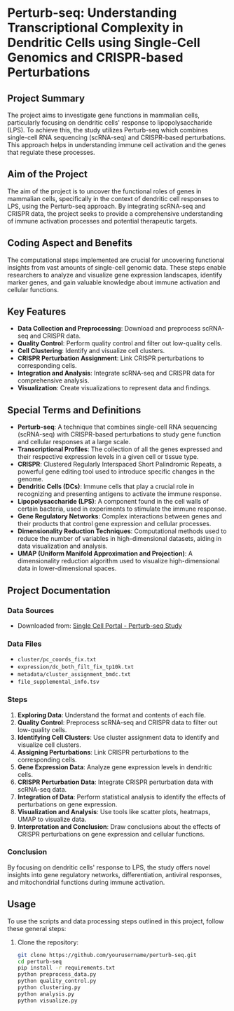 # Perturb-seq: Understanding Transcriptional Complexity in Dendritic Cells using Single-Cell Genomics and CRISPR-based Perturbations

## Project Summary
The project aims to investigate gene functions in mammalian cells, particularly focusing on dendritic cells' response to lipopolysaccharide (LPS). To achieve this, the study utilizes Perturb-seq which combines single-cell RNA sequencing (scRNA-seq) and CRISPR-based perturbations. This approach helps in understanding immune cell activation and the genes that regulate these processes.

## Aim of the Project
The aim of the project is to uncover the functional roles of genes in mammalian cells, specifically in the context of dendritic cell responses to LPS, using the Perturb-seq approach. By integrating scRNA-seq and CRISPR data, the project seeks to provide a comprehensive understanding of immune activation processes and potential therapeutic targets.

## Coding Aspect and Benefits
The computational steps implemented are crucial for uncovering functional insights from vast amounts of single-cell genomic data. These steps enable researchers to analyze and visualize gene expression landscapes, identify marker genes, and gain valuable knowledge about immune activation and cellular functions.

## Key Features
- **Data Collection and Preprocessing**: Download and preprocess scRNA-seq and CRISPR data.
- **Quality Control**: Perform quality control and filter out low-quality cells.
- **Cell Clustering**: Identify and visualize cell clusters.
- **CRISPR Perturbation Assignment**: Link CRISPR perturbations to corresponding cells.
- **Integration and Analysis**: Integrate scRNA-seq and CRISPR data for comprehensive analysis.
- **Visualization**: Create visualizations to represent data and findings.

## Special Terms and Definitions
- **Perturb-seq**: A technique that combines single-cell RNA sequencing (scRNA-seq) with CRISPR-based perturbations to study gene function and cellular responses at a large scale.
- **Transcriptional Profiles**: The collection of all the genes expressed and their respective expression levels in a given cell or tissue type.
- **CRISPR**: Clustered Regularly Interspaced Short Palindromic Repeats, a powerful gene editing tool used to introduce specific changes in the genome.
- **Dendritic Cells (DCs)**: Immune cells that play a crucial role in recognizing and presenting antigens to activate the immune response.
- **Lipopolysaccharide (LPS)**: A component found in the cell walls of certain bacteria, used in experiments to stimulate the immune response.
- **Gene Regulatory Networks**: Complex interactions between genes and their products that control gene expression and cellular processes.
- **Dimensionality Reduction Techniques**: Computational methods used to reduce the number of variables in high-dimensional datasets, aiding in data visualization and analysis.
- **UMAP (Uniform Manifold Approximation and Projection)**: A dimensionality reduction algorithm used to visualize high-dimensional data in lower-dimensional spaces.

## Project Documentation
### Data Sources
- Downloaded from: [Single Cell Portal - Perturb-seq Study](https://singlecell.broadinstitute.org/single_cell/study/SCP24/perturb-seq)

### Data Files
- `cluster/pc_coords_fix.txt`
- `expression/dc_both_filt_fix_tp10k.txt`
- `metadata/cluster_assignment_bmdc.txt`
- `file_supplemental_info.tsv`

### Steps
1. **Exploring Data**: Understand the format and contents of each file.
2. **Quality Control**: Preprocess scRNA-seq and CRISPR data to filter out low-quality cells.
3. **Identifying Cell Clusters**: Use cluster assignment data to identify and visualize cell clusters.
4. **Assigning Perturbations**: Link CRISPR perturbations to the corresponding cells.
5. **Gene Expression Data**: Analyze gene expression levels in dendritic cells.
6. **CRISPR Perturbation Data**: Integrate CRISPR perturbation data with scRNA-seq data.
7. **Integration of Data**: Perform statistical analysis to identify the effects of perturbations on gene expression.
8. **Visualization and Analysis**: Use tools like scatter plots, heatmaps, UMAP to visualize data.
9. **Interpretation and Conclusion**: Draw conclusions about the effects of CRISPR perturbations on gene expression and cellular functions.

### Conclusion
By focusing on dendritic cells' response to LPS, the study offers novel insights into gene regulatory networks, differentiation, antiviral responses, and mitochondrial functions during immune activation.

## Usage
To use the scripts and data processing steps outlined in this project, follow these general steps:

1. Clone the repository:
   ```bash
   git clone https://github.com/yourusername/perturb-seq.git
   cd perturb-seq
   pip install -r requirements.txt
   python preprocess_data.py
   python quality_control.py
   python clustering.py
   python analysis.py
   python visualize.py




